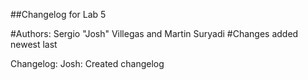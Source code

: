 ##Changelog for Lab 5

#Authors: Sergio "Josh" Villegas and Martin Suryadi
#Changes added newest last

Changelog:
Josh: Created changelog
